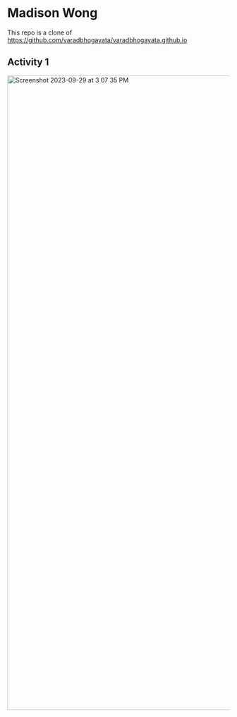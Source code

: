 # Madison Wong
This repo is a clone of https://github.com/varadbhogayata/varadbhogayata.github.io

## Activity 1
<img width="1440" alt="Screenshot 2023-09-29 at 3 07 35 PM" src="https://github.com/madisonwong210/madisonwong210.github.io/assets/58918746/cfa97280-8d84-47bf-b75c-f8d250c835dc">

